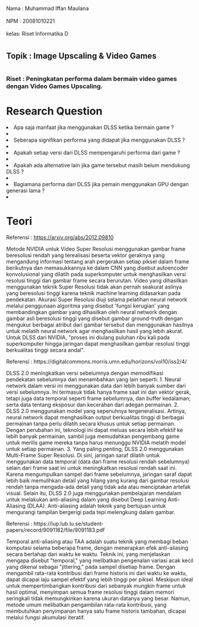 <br>Nama : Muhammad Iffan Maulana <br/>
<br>NPM  : 20081010221<br/>
<br>kelas: Riset Informatika D

# <h2>Topik : Image Upscaling & Video Games<h2/>

# <h3>Riset : Peningkatan performa dalam bermain video games dengan Video Games Upscaling.<h3/>

# Research Question
<li>Apa saja manfaat jika menggunakan DLSS ketika bermain game ?<li/><li>Seberapa signifikan performa yang didapat jika menggunakan DLSS ?<li/><li>Apakah setiap versi dari DLSS mempengaruhi performa dari game ?<li/><li>Apakah ada alternative lain jika game tersebut masih belum mendukung DLSS ?<li/><li>Bagiamana performa dari DLSS jika pemain menggunakan GPU dengan generasi lama ?<li/>

# Teori
Referensi : https://arxiv.org/abs/2012.09810 
<p>Metode NVIDIA untuk Video Super Resolusi menggunakan gambar frame beresolusi rendah yang terealisasi beserta vektor geraknya yang mengandung informasi tentang arah pergerakan setiap piksel dalam frame berikutnya dan memasukkannya ke dalam CNN yang disebut autoencoder konvolusional yang dilatih pada superkomputer untuk menghasilkan versi resolusi tinggi dari gambar frame secara berurutan.
Video yang dihasilkan menggunakan teknik Super Resolusi tidak akan pernah seakurat aslinya yang beresolusi tinggi karena teknik machine learning didasarkan pada pendekatan. Akurasi Super Resolusi diuji selama pelatihan neural network melalui penggunaan algoritma yang disebut 'fungsi kerugian' yang membandingkan gambar yang dihasilkan oleh neural network dengan gambar asli beresolusi tinggi yang disebut gambar ground-truth dengan mengukur berbagai atribut dari gambar tersebut dan menggunakan hasilnya untuk melatih neural network agar menghasilkan hasil yang lebih akurat. Untuk DLSS dari NVIDIA, "proses ini diulang puluhan ribu kali pada superkomputer hingga jaringan dapat menghasilkan gambar resolusi tinggi berkualitas tinggi secara andal".
<p/>
Referensi : https://digitalcommons.morris.umn.edu/horizons/vol10/iss2/4/ 
<p>DLSS 2.0 meningkatkan versi sebelumnya dengan memodifikasi pendekatan sebelumnya dan menambahkan yang lain seperti: 
1. Neural network dalam versi ini menggunakan data dari lebih banyak sumber dari versi sebelumnya. Ini termasuk tidak hanya frame saat ini dan vektor gerak, tetapi juga data temporal seperti frame sebelumnya, dan buffer kedalaman; serta data tentang eksposur dan kecerahan dari adegan permainan.
2. DLSS 2.0 menggunakan model yang sepenuhnya tergeneralisasi. Artinya, neural network dapat menghasilkan output berkualitas tinggi di berbagai permainan tanpa perlu dilatih secara khusus untuk setiap permainan. Dengan perubahan ini, teknologi ini dapat meluas secara lebih efektif ke lebih banyak permainan, sambil juga memudahkan pengembang game untuk merilis game mereka tanpa harus menunggu NVIDIA melatih model untuk setiap permainan.
3. Yang paling penting, DLSS 2.0 menggunakan Multi-Frame Super Resolusi. Di sini, jaringan saraf dilatih untuk menggunakan data temporal (data dari frame resolusi rendah sebelumnya) selain dari frame saat ini untuk meningkatkan resolusi rendah saat ini. Karena mengumpulkan sampel dari frame sebelumnya, jaringan saraf dapat lebih baik memulihkan detail yang hilang yang kurang dari gambar resolusi rendah tanpa mengada-ada detail yang tidak ada atau menciptakan artefak visual. Selain itu, DLSS 2.0 juga menggunakan pembelajaran mendalam untuk melakukan anti-aliasing dalam yang disebut Deep Learning Anti-Aliasing (DLAA). Anti-aliasing adalah teknik yang bertujuan untuk mengurangi tampilan bergerigi pada tepi melengkung dalam gambar.
<p/>
Referensi : https://lup.lub.lu.se/student-papers/record/9091182/file/9091183.pdf 
<p>Temporal anti-aliasing atau TAA adalah suatu teknik yang membagi beban komputasi selama beberapa frame, dengan menerapkan efek anti-aliasing secara bertahap dari waktu ke waktu. Teknik ini, yang menjelaskan mengapa disebut "temporal," yang melibatkan pengenalan variasi acak kecil yang dikenal sebagai "jittering," pada sampel disetiap frame. Dengan mengambil rata-rata kontribusi dari frame historis ini dari waktu ke waktu, dapat dicapai laju sampel efektif yang lebih tinggi per piksel. Meskipun ideal untuk mempertimbangkan kontribusi dari sebanyak mungkin frame untuk hasil optimal, menyimpan semua frame resolusi tinggi dalam memori seringkali tidak memungkinkan karena ukuran datanya yang besar. Namun, metode umum melibatkan pengambilan rata-rata kontribusi, yang membutuhkan penyimpanan hanya satu frame historis tambahan, dicapai melalui fungsi akumulasi iteratif.<p/>
